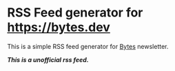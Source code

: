 # RSS Feed generator for https://bytes.dev

This is a simple RSS feed generator for [Bytes](https://bytes.dev/) newsletter.

_**This is a unofficial rss feed.**_
